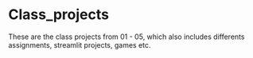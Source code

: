 # Class_projects
These are the class projects from 01 - 05, which also includes differents assignments, streamlit projects, games etc.
